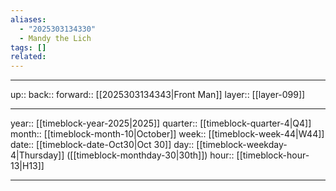 ```yaml
---
aliases:
  - "2025303134330"
  - Mandy the Lich
tags: []
related:
---
```




***

up:: 
back:: 
forward:: [[2025303134343|Front Man]]
layer:: [[layer-099]]

***

year:: [[timeblock-year-2025|2025]]
quarter:: [[timeblock-quarter-4|Q4]]
month:: [[timeblock-month-10|October]]
week:: [[timeblock-week-44|W44]]
date:: [[timeblock-date-Oct30|Oct 30]]
day:: [[timeblock-weekday-4|Thursday]] ([[timeblock-monthday-30|30th]])
hour:: [[timeblock-hour-13|H13]]

***
